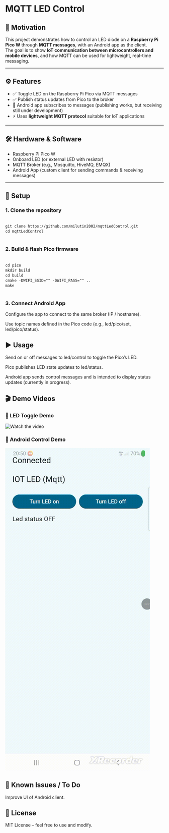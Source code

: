 # MQTT LED Control

## 📌 Motivation  
This project demonstrates how to control an LED diode on a **Raspberry Pi Pico W** through **MQTT messages**, with an Android app as the client.  
The goal is to show **IoT communication between microcontrollers and mobile devices**, and how MQTT can be used for lightweight, real-time messaging.  

---

## ⚙️ Features  
- ✅ Toggle LED on the Raspberry Pi Pico via MQTT messages  
- ✅ Publish status updates from Pico to the broker  
- 🚧 Android app subscribes to messages (publishing works, but receiving still under development)  
- ⚡ Uses **lightweight MQTT protocol** suitable for IoT applications  

---

## 🛠️ Hardware & Software  
- Raspberry Pi Pico W  
- Onboard LED (or external LED with resistor)  
- MQTT Broker (e.g., Mosquitto, HiveMQ, EMQX)  
- Android App (custom client for sending commands & receiving messages)  

---

## 🔧 Setup  

### 1. Clone the repository  
<pre>
  <code>
git clone https://github.com/milutin2002/mqttLedControl.git
cd mqttLedControl
  </code>
</pre>

### 2. Build & flash Pico firmware
<pre>
  <code>
cd pico
mkdir build
cd build
cmake -DWIFI_SSID="<wifi_name>" -DWIFI_PASS="<wifi_pass>" ..
make
  </code>
</pre>

### 3. Connect Android App

Configure the app to connect to the same broker (IP / hostname).

Use topic names defined in the Pico code (e.g., led/pico/set, led/pico/status).

## ▶️ Usage

Send on or off messages to led/control to toggle the Pico’s LED.

Pico publishes LED state updates to led/status.

Android app sends control messages and is intended to display status updates (currently in progress).

## 🎬 Demo Videos

### 🔹 LED Toggle Demo
![Watch the video](Images/led.gif)

### 🔹 Android Control Demo
![Watch the video](Images/android.gif)

## 🐞 Known Issues / To Do

Improve UI of Android client.

## 📄 License

MIT License – feel free to use and modify.



